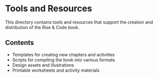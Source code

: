 # Tools and Resources

This directory contains tools and resources that support the creation and distribution of the Rise & Code book.

## Contents

- Templates for creating new chapters and activities
- Scripts for compiling the book into various formats
- Design assets and illustrations
- Printable worksheets and activity materials